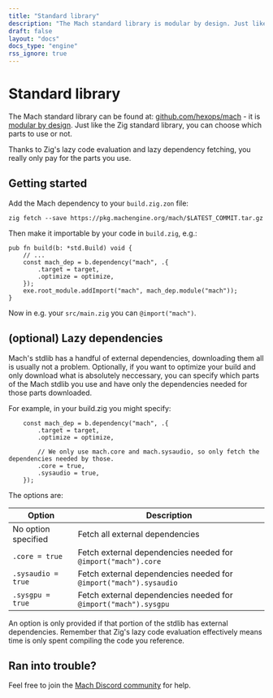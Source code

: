 ```yaml
---
title: "Standard library"
description: "The Mach standard library is modular by design. Just like the Zig standard library, you pick and choose which parts to use."
draft: false
layout: "docs"
docs_type: "engine"
rss_ignore: true
---
```


# Standard library

The Mach standard library can be found at: [github.com/hexops/mach](https://github.com/hexops/mach) - it is [modular by design](../modularity). Just like the Zig standard library, you can choose which parts to use or not.

Thanks to Zig's lazy code evaluation and lazy dependency fetching, you really only pay for the parts you use.

## Getting started

Add the Mach dependency to your `build.zig.zon` file:

<pre><code id="zig-fetch">zig fetch --save https://pkg.machengine.org/mach/$LATEST_COMMIT.tar.gz
</code></pre>
<script>
fetch('https://api.github.com/repos/hexops/mach/branches/main', {
  method: 'GET',
  headers: {'Accept': 'application/json'}},
)
  .then(resp => resp.json())
  .then(resp => {
    let elem = document.querySelector('#zig-fetch');
    elem.innerHTML = elem.innerHTML.replace('$LATEST_COMMIT', resp.commit.sha);
  });
</script>

Then make it importable by your code in `build.zig`, e.g.:

```zig
pub fn build(b: *std.Build) void {
    // ...
    const mach_dep = b.dependency("mach", .{
        .target = target,
        .optimize = optimize,
    });
    exe.root_module.addImport("mach", mach_dep.module("mach"));
}
```

Now in e.g. your `src/main.zig` you can `@import("mach")`.

## (optional) Lazy dependencies

Mach's stdlib has a handful of external dependencies, downloading them all is usually not a problem. Optionally, if you want to optimize your build and only download what is absolutely neccessary, you can specify which parts of the Mach stdlib you use and have only the dependencies needed for those parts downloaded.

For example, in your build.zig you might specify:

```zig
    const mach_dep = b.dependency("mach", .{
        .target = target,
        .optimize = optimize,

        // We only use mach.core and mach.sysaudio, so only fetch the dependencies needed by those.
        .core = true,
        .sysaudio = true,
    });
```

The options are:

| Option              | Description                                                       |
| ------------------- | ----------------------------------------------------------------- |
| No option specified | Fetch all external dependencies                                   |
| `.core = true`      | Fetch external dependencies needed for `@import("mach").core`     |
| `.sysaudio = true`  | Fetch external dependencies needed for `@import("mach").sysaudio` |
| `.sysgpu = true`    | Fetch external dependencies needed for `@import("mach").sysgpu`   |

An option is only provided if that portion of the stdlib has external dependencies. Remember that Zig's lazy code evaluation effectively means time is only spent compiling the code you reference.

## Ran into trouble?

Feel free to join the [Mach Discord community](../../discord) for help.
